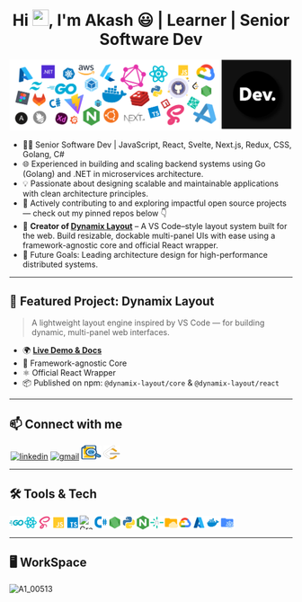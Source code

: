 <h1 align="center">Hi <img src="https://github.com/TheDudeThatCode/TheDudeThatCode/blob/master/Assets/Hi.gif" height="29px" width="29px" />, I'm Akash 😃 | Learner | Senior Software Dev</h1>

![](https://raw.githubusercontent.com/akash-aman/akash-aman/main/icons/back.svg)

- 👨‍💻 Senior Software Dev | JavaScript, React, Svelte, Next.js, Redux, CSS, Golang, C#
- 🌐 Experienced in building and scaling backend systems using Go (Golang) and .NET in microservices architecture.
- 💡 Passionate about designing scalable and maintainable applications with clean architecture principles.
- 🚀 Actively contributing to and exploring impactful open source projects — check out my pinned repos below 👇
- 🧩 **Creator of [Dynamix Layout](https://layout.xcode.cx)** – A VS Code–style layout system built for the web. Build resizable, dockable multi-panel UIs with ease using a framework-agnostic core and official React wrapper.
- 🎯 Future Goals: Leading architecture design for high-performance distributed systems.

---

## 🚀 Featured Project: Dynamix Layout

> A lightweight layout engine inspired by VS Code — for building dynamic, multi-panel web interfaces.

- 🌍 [**Live Demo & Docs**](https://layout.xcode.cx)
- 🧩 Framework-agnostic Core  
- ⚛️ Official React Wrapper  
- 📦 Published on npm: `@dynamix-layout/core` & `@dynamix-layout/react`



---



## 📫 Connect with me

<p align="left">
<a  href="https://www.linkedin.com/in/aman-akash/"><img style="margin-left:2px" src="https://raw.githubusercontent.com/gilbarbara/logos/master/logos/linkedin-icon.svg" alt="linkedin" width="35" height="25" /></a>
<a  href="mailto:sir.akashaman@gmail.com"><img src="https://raw.githubusercontent.com/gilbarbara/logos/master/logos/google-gmail.svg" alt="gmail" width="35" height="25" /></a>
<a href="https://drive.google.com/file/d/1ktL10iZd8rbtyX8QbXvx04SoLqpommK4/view?usp=sharing" target="_blank"><img src="https://raw.githubusercontent.com/akash-aman/akash-aman/main/icons/cv.svg" alt="resume" width="35" height="25" /></a>
<a href="https://leetcode.com/akash-aman/"><img src="https://raw.githubusercontent.com/akash-aman/akash-aman/main/icons/leetcode.svg" alt="leetcode" width="30" height="25"/></a>
</p>


---

## 🛠 Tools & Tech

<p style="display: flex">
<img src="https://raw.githubusercontent.com/material-extensions/vscode-material-icon-theme/main/icons/go.svg" alt="Golang" width="25" height="25" />
<img src="https://raw.githubusercontent.com/PKief/vscode-material-icon-theme/main/icons/react.svg" alt="React" width="25" height="25" />
<img src="https://raw.githubusercontent.com/PKief/vscode-material-icon-theme/main/icons/sass.svg" alt="SASS" width="25" height="25" />
<img src="https://raw.githubusercontent.com/PKief/vscode-material-icon-theme/main/icons/javascript.svg" alt="JavaScript" width="25" height="25" />
<img src="https://raw.githubusercontent.com/PKief/vscode-material-icon-theme/main/icons/typescript.svg" alt="TypeScript" width="25" height="25" />
<img src="https://raw.githubusercontent.com/gilbarbara/logos/master/logos/graphql.svg" alt="GraphQL" width="25" height="25" />
<img src="https://raw.githubusercontent.com/PKief/vscode-material-icon-theme/main/icons/csharp.svg" alt="C#" width="25" height="25" />
<img src="https://raw.githubusercontent.com/PKief/vscode-material-icon-theme/main/icons/nodejs_alt.svg" alt="Node.js" width="25" height="25" />
<img src="https://raw.githubusercontent.com/PKief/vscode-material-icon-theme/main/icons/python.svg" alt="Python" width="25" height="25" />
<img src="https://raw.githubusercontent.com/PKief/vscode-material-icon-theme/main/icons/nginx.svg" alt="NGINX" width="25" height="25" />
<img src="https://raw.githubusercontent.com/PKief/vscode-material-icon-theme/main/icons/netlify.svg" alt="Netlify" width="25" height="25" />
<img src="https://raw.githubusercontent.com/PKief/vscode-material-icon-theme/main/icons/folder-aws.svg" alt="AWS" width="25" height="25" />
<img src="https://raw.githubusercontent.com/PKief/vscode-material-icon-theme/main/icons/gcp.svg" alt="GCP" width="25" height="25" />
<img src="https://raw.githubusercontent.com/PKief/vscode-material-icon-theme/main/icons/azure.svg" alt="Azure" width="25" height="25" />
<img src="https://raw.githubusercontent.com/PKief/vscode-material-icon-theme/main/icons/docker.svg" alt="Docker" width="25" height="25" />
<img src="https://raw.githubusercontent.com/PKief/vscode-material-icon-theme/main/icons/folder-kubernetes.svg" alt="Kubernetes" width="25" height="25" />
</p>

---

## 🖥️ WorkSpace


![A1_00513](https://github.com/user-attachments/assets/eb334fe5-2f67-4171-9bd1-8756fcf3e064)
